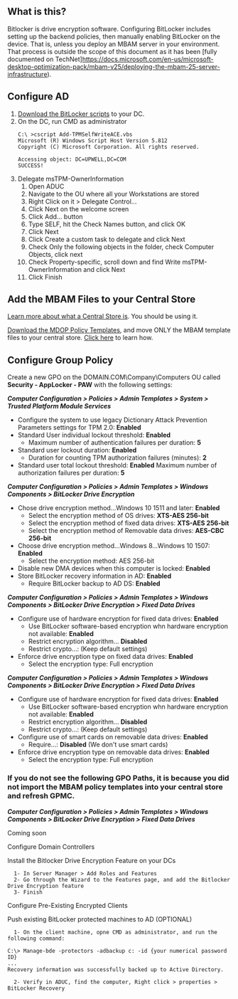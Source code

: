 ## What is this?
Bitlocker is drive encryption software. Configuring BitLocker includes setting up the backend policies, then manually enabling BitLocker on the device.  That is, unless you deploy an MBAM server in your environment.  That process is outside the scope of this document as it has been [fully documented on TechNet]https://docs.microsoft.com/en-us/microsoft-desktop-optimization-pack/mbam-v25/deploying-the-mbam-25-server-infrastructure).

## Configure AD
1. [Download the BitLocker scripts](https://technet.microsoft.com/en-us/library/dn466534.aspx#Sample#scripts) to your DC.
2. On the DC, run CMD as administrator
	```
	C:\ >cscript Add-TPMSelfWriteACE.vbs
	Microsoft (R) Windows Script Host Version 5.812
	Copyright (C) Microsoft Corporation. All rights reserved.

	Accessing object: DC=UPWELL,DC=COM
	SUCCESS!
	```
3. Delegate msTPM-OwnerInformation
	1. Open ADUC
	2. Navigate to the OU where all your Workstations are stored
	3. Right Click on it > Delegate Control...
	4. Click Next on the welcome screen
	5. Click Add... button
	6. Type SELF, hit the Check Names button, and click OK
	7. Click Next
	8. Click Create a custom task to delegate and click Next
	9. Check Only the following objects in the folder, check Computer Objects, click next
	10. Check Property-specific, scroll down and find Write msTPM-OwnerInformation and click Next
	11. Click Finish

## Add the MBAM Files to your Central Store
[Learn more about what a Central Store is](https://support.microsoft.com/en-us/help/3087759/how-to-create-and-manage-the-central-store-for-group-policy-administra).  You should be using it.

[Download the MDOP Policy Templates](https://www.microsoft.com/en-us/download/details.aspx?id=55531), and move ONLY the MBAM template files to your central store.  [Click here](https://docs.microsoft.com/en-us/microsoft-desktop-optimization-pack/mbam-v25/copying-the-mbam-25-group-policy-templates) to learn how.

## Configure Group Policy
Create a new GPO on the DOMAIN.COM\Company\Computers OU called **Security - AppLocker - PAW** with the following settings:

***Computer Configuration > Policies > Admin Templates > System > Trusted Platform Module Services***
* Configure the system to use legacy Dictionary Attack Prevention Parameters settings for TPM 2.0: **Enabled**
* Standard User individual lockout threshold: **Enabled**
	* Maximum number of authentication failures per duration: **5**
* Standard user lockout duration: **Enabled**
	* Duration for counting TPM authorization failures (minutes): **2**
* Standard user total lockout threshold: **Enabled**
	Maximum number of authorization failures per duration: **5**

***Computer Configuration > Policies > Admin Templates > Windows Components > BitLocker Drive Encryption***
* Chose drive encryption method...Windows 10 1511 and later: **Enabled**
	* Select the encryption method of OS drives: **XTS-AES 256-bit**
	* Select the encryption method of fixed data drives: **XTS-AES 256-bit**
	* Select the encryption method of Removable data drives: **AES-CBC 256-bit**
* Choose drive encryption method...Windows 8...Windows 10 1507: **Enabled**
	* Select the encryption method: AES 256-bit
* Disable new DMA devices when this computer is locked: **Enabled**
* Store BitLocker recovery information in AD: **Enabled**
	* Require BitLocker backup to AD DS: **Enabled**

***Computer Configuration > Policies > Admin Templates > Windows Components > BitLocker Drive Encryption > Fixed Data Drives***
* Configure use of hardware encryption for fixed data drives: **Enabled**
	* Use BitLocker software-based encryption whn hardware encryption not available: **Enabled**
	* Restrict encryption algorithm... **Disabled**
	* Restrict crypto...: (Keep default settings)
* Enforce drive encryption type on fixed data drives: **Enabled**
	* Select the encryption type: Full encryption

***Computer Configuration > Policies > Admin Templates > Windows Components > BitLocker Drive Encryption > Fixed Data Drives***
* Configure use of hardware encryption for fixed data drives: **Enabled**
	* Use BitLocker software-based encryption whn hardware encryption not available: **Enabled**
	* Restrict encryption algorithm... **Disabled**
	* Restrict crypto...: (Keep default settings)
* Configure use of smart cards on removable data drives: **Enabled**
	* Require...: **Disabled** (We don't use smart cards)
* Enforce drive encryption type on removable data drives: **Enabled**
	* Select the encryption type: Full encryption

### If you do not see the following GPO Paths, it is because you did not import the MBAM policy templates into your central store and refresh GPMC.

***Computer Configuration > Policies > Admin Templates > Windows Components > BitLocker Drive Encryption > Fixed Data Drives***





Coming soon

Configure Domain Controllers
         
Install the Bitlocker Drive Encryption Feature on your DCs

      1- In Server Manager > Add Roles and Features
      2- Go through the Wizard to the Features page, and add the Bitlocker Drive Encryption feature
      3- Finish

Configure Pre-Existing Encrypted Clients
         
Push existing BitLocker protected machines to AD (OPTIONAL)

      1- On the client machine, opne CMD as administrator, and run the following command:
         
~~~~~~~~~~~~~~~~~~~~~~~~~~~~~~~~~
C:\> Manage-bde -protectors -adbackup c: -id {your numerical password ID}
...
Recovery information was successfully backed up to Active Directory.
~~~~~~~~~~~~~~~~~~~~~~~~~~~~~~~~~

      2- Verify in ADUC, find the computer, Right click > properties > BitLocker Recovery
